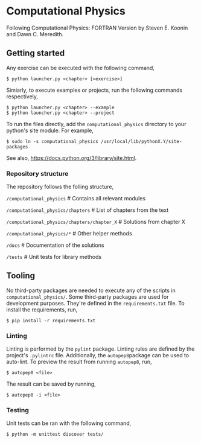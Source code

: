# Computational Physics

Following Computational Physics: FORTRAN Version by Steven E. Koonin and Dawn C. Meredith.

## Getting started

Any exercise can be executed with the following command,

```
$ python launcher.py <chapter> [<exercise>]
```

Simiarly, to execute examples or projects, run the following commands respectively,

```
$ python launcher.py <chapter> --example
$ python launcher.py <chapter> --project
```

To run the files directly, add the `computational_physics` directory to your python's site module.
For example,

```
$ sudo ln -s computational_physics /usr/local/lib/pythonX.Y/site-packages
```

See also, https://docs.python.org/3/library/site.html.

### Repository structure

The repository follows the folling structure,

`/computational_physics`                # Contains all relevant modules

`/computational_physics/chapters`       # List of chapters from the text

`/computational_physics/chapters/chapter_X`   # Solutions from chapter X

`/computational_physics/*`              # Other helper methods

`/docs`                                 # Documentation of the solutions

`/tests`                                # Unit tests for library methods

## Tooling

No third-party packages are needed to execute any of the scripts in `computational_physics/`.
Some third-party packages are used for development purposes.
They're defined in the `requirements.txt` file.
To install the requirements, run,

```
$ pip install -r requirements.txt
```

### Linting

Linting is performed by the `pylint` package.
Linting rules are defined by the project's `.pylintrc` file.
Additionally, the `autopep8`package can be used to auto-lint.
To preview the result from running `autopep8`, run,

```
$ autopep8 <file>
```

The result can be saved by running,

```
$ autopep8 -i <file>
```

### Testing

Unit tests can be ran with the following command,

```
$ python -m unittest discover tests/
```
